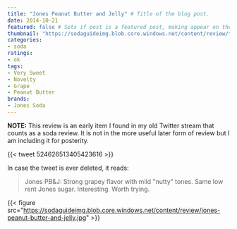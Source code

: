 ```yaml
---
title: "Jones Peanut Butter and Jelly" # Title of the blog post.
date: 2014-10-21
featured: false # Sets if post is a featured post, making appear on the home page side bar.
thumbnail: "https://sodaguideimg.blob.core.windows.net/content/review/thumbs/jones-peanut-butter-and-jelly.jpg" # Sets thumbnail image appearing inside card on homepage.
categories:
- soda
ratings:
- ok
tags:
- Very Sweet
- Novelty
- Grape
- Peanut Butter
brands:
- Jones Soda
---
```


**NOTE:** This review is an early item I found in my old Twitter stream that counts as a soda review. It is not in the more useful later form of review but I am including it for posterity.

{{< tweet 524626513405423616 >}}

In case the tweet is ever deleted, it reads:
> Jones PB&J: Strong grapey flavor with mild "nutty" tones. Same low rent Jones sugar. Interesting. Worth trying.

{{< figure src="https://sodaguideimg.blob.core.windows.net/content/review/jones-peanut-butter-and-jelly.jpg" >}}